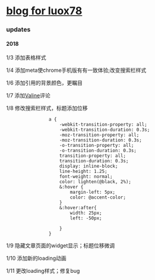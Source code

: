 # [blog for luox78](https://luox78.github.io)

### updates
#### 2018
1/3 添加表格样式

1/4 添加meta使chrome手机版有有一致体验;改变搜索栏样式

1/6 添加引用的背景颜色，更瞩目

1/7 添加[Valine](https://valine.js.org/#/quickstart)评论

1/8 修改搜索栏样式，标题添加位移
```
                a {
                    -webkit-transition-property: all;
                    -webkit-transition-duration: 0.3s;
                    -moz-transition-property: all;
                    -moz-transition-duration: 0.3s;
                    -o-transition-property: all;
                    -o-transition-duration: 0.3s;
                    transition-property: all;
                    transition-duration: 0.3s;
                    display: inline-block;
                    line-height: 1.25;
                    font-weight: normal;
                    color: lighten(@black, 2%);
                    &:hover {
                        margin-left: 5px;
                        color: @accent-color;
                    }
                    &:hover:after{
                        width: 25px;
                        left: -50px;
                        
                    }
                }
```

1/9 隐藏文章页面的widget显示；标题位移微调

1/10 添加新的loading动画

1/11 更改loading样式；修复bug
